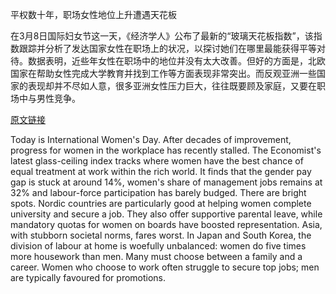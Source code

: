 平权数十年，职场女性地位上升遭遇天花板

在3月8日国际妇女节这一天，《经济学人》公布了最新的“玻璃天花板指数”，该指数跟踪并分析了发达国家女性在职场上的状况，以探讨她们在哪里最能获得平等对待。数据表明，近些年女性在职场中的地位并没有太大改善。但好的方面是，北欧国家在帮助女性完成大学教育并找到工作等方面表现非常突出。而反观亚洲一些国家的表现却并不尽如人意，很多亚洲女性压力巨大，往往既要顾及家庭，又要在职场中与男性竞争。

[原文链接](https://espresso.economist.com/24988d9aa627ea723a4769c83e481a76)


Today is International Women's Day.
After decades of improvement, progress for women in the workplace has recently stalled.
The Economist's latest glass-ceiling index tracks where women have the best chance of equal treatment at work within the rich world.
It finds that the gender pay gap is stuck at around 14%, women's share of management jobs remains at 32% and labour-force participation has barely budged.
There are bright spots.
Nordic countries are particularly good at helping women complete university and secure a job.
They also offer supportive parental leave, while mandatory quotas for women on boards have boosted representation.
Asia, with stubborn societal norms, fares worst.
In Japan and South Korea, the division of labour at home is woefully unbalanced: women do five times more housework than men.
Many must choose between a family and a career.
Women who choose to work often struggle to secure top jobs; men are typically favoured for promotions.
